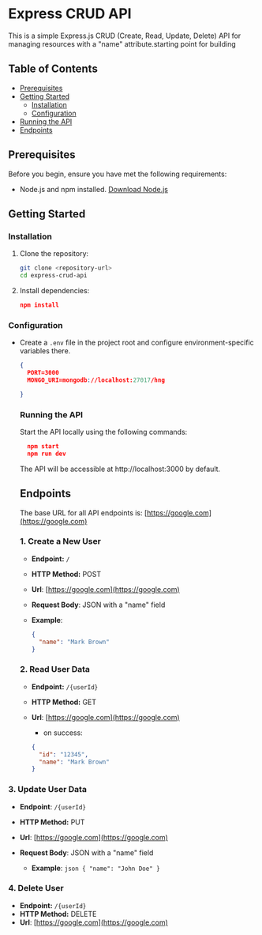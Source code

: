 # Express CRUD API

This is a simple Express.js CRUD (Create, Read, Update, Delete) API for managing resources with a "name" attribute.starting point for building

## Table of Contents

- [Prerequisites](#prerequisites)
- [Getting Started](#getting-started)
  - [Installation](#installation)
  - [Configuration](#configuration)
- [Running the API](#running-the-api)
- [Endpoints](#endpoints)

## Prerequisites

Before you begin, ensure you have met the following requirements:

- Node.js and npm installed. [Download Node.js](https://nodejs.org/)

## Getting Started

### Installation

1. Clone the repository:

   ```bash
   git clone <repository-url>
   cd express-crud-api
   ```

2. Install dependencies:

   ```json
   npm install

   ```

### Configuration

- Create a `.env` file in the project root and configure environment-specific variables there.

  ```json
  {
    PORT=3000
    MONGO_URI=mongodb://localhost:27017/hng

  }
  ```

  ### Running the API

  Start the API locally using the following commands:

  ```json
    npm start
    npm run dev
  ```

  The API will be accessible at http://localhost:3000 by default.

  ## Endpoints

  The base URL for all API endpoints is: [https://google.com](https://google.com)

  ### 1. Create a New User

  - **Endpoint:** `/`
  - **HTTP Method:** POST
  - **Url**: [https://google.com](https://google.com)
  - **Request Body**: JSON with a "name" field

  - **Example**:
    ```json
    {
      "name": "Mark Brown"
    }
    ```

  ### 2. Read User Data

  - **Endpoint:** `/{userId}`
  - **HTTP Method:** GET
  - **Url**: [https://google.com](https://google.com)

    - on success:

    ```json
    {
      "id": "12345",
      "name": "Mark Brown"
    }
    ```

### 3. Update User Data

- **Endpoint**: `/{userId}`
- **HTTP Method:** PUT
- **Url**: [https://google.com](https://google.com)
- **Request Body**: JSON with a "name" field

  - **Example**:
    `json
{
  "name": "John Doe"
}
`

### 4. Delete User

- **Endpoint:** `/{userId}`
- **HTTP Method:** DELETE
- **Url**: [https://google.com](https://google.com)
